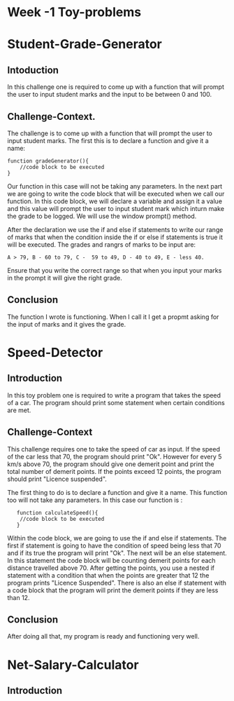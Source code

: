 # Week -1 Toy-problems

# Student-Grade-Generator

## Intoduction

In this challenge one is required to come up with a function that will prompt the user to input student marks and the input to be between 0 and 100. 


## Challenge-Context. 
The challenge is to come up with a function that will prompt the user to input student marks. 
The first this is to declare a function and give it a name:

    function gradeGenerator(){
        //code block to be executed
    }

Our function in this case will not be taking any parameters. In the next part we are going to write the code block that will be executed when we call our function. In this code block, we will declare a variable and assign it a value and this value will prompt the user to input student mark which inturn make the grade to be logged. We will use the window prompt() method.

After the declaration we use the if and else if statements to write our range of marks that when the condition inside the if or else if statements is true it will be executed. The grades and rangrs of marks to be input are:

    A > 79, B - 60 to 79, C -  59 to 49, D - 40 to 49, E - less 40.

Ensure that you write the correct range so that when you input your marks in the prompt it will give the right grade.

## Conclusion
The function I wrote is functioning. When I call it I get a propmt asking for the input of marks and it gives the grade.



# Speed-Detector

## Introduction
In this toy problem one is required to write a program that takes the speed of a car. The program should print some statement when certain conditions are met.

## Challenge-Context
This challenge requires one to take the speed of car as input. If the speed of the car less that 70, the program should print "Ok". However for every 5 km/s above 70, the program should give one demerit point and print the total number of demerit points. If the points exceed 12 points, the program should print "Licence suspended".

The first thing to do is to declare a function and give it a name. This function too will not take any parameters. In this case our function is :
       
       function calculateSpeed(){
        //code block to be executed
       }

Within the code block, we are going to use the if and else if statements. The first if statement is going to have the condition of speed being less that 70 and if its true the program will print "Ok". The next will be an else statement. In this statement the code block will be counting demerit points for each distance travelled above 70. After getting the points, you use a nested if statement with a condition that when the points are greater that 12 the program prints "Licence Suspended". There is also an else if statement with a code block that the program will print the demerit points if they are less than 12.

## Conclusion
After doing all that, my program is ready and functioning very well.


# Net-Salary-Calculator

## Introduction



